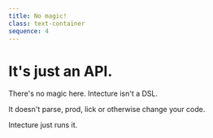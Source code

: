 ```yaml
---
title: No magic!
class: text-container
sequence: 4
---
```

# It's just an API.

There's no magic here. Intecture isn't a DSL.

It doesn't parse, prod, lick or otherwise change your code.

Intecture just runs it.
